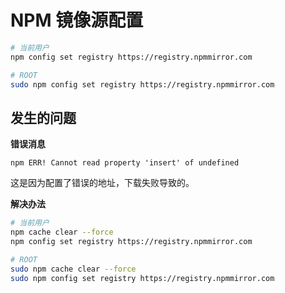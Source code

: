 # NPM 镜像源配置

```bash
# 当前用户
npm config set registry https://registry.npmmirror.com

# ROOT
sudo npm config set registry https://registry.npmmirror.com
```


## 发生的问题

**错误消息**

```
npm ERR! Cannot read property 'insert' of undefined
```

这是因为配置了错误的地址，下载失败导致的。

**解决办法**

```bash
# 当前用户
npm cache clear --force
npm config set registry https://registry.npmmirror.com

# ROOT
sudo npm cache clear --force
sudo npm config set registry https://registry.npmmirror.com
```